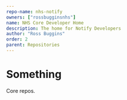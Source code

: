 ```yaml
---
repo-name: nhs-notify
owners: ["rossbugginsnhs"]
name: NHS Core Developer Home
description: The home for Notify Developers
author: "Ross Buggins"
order: 2
parent: Repositories
---
```


# Something

Core repos.
